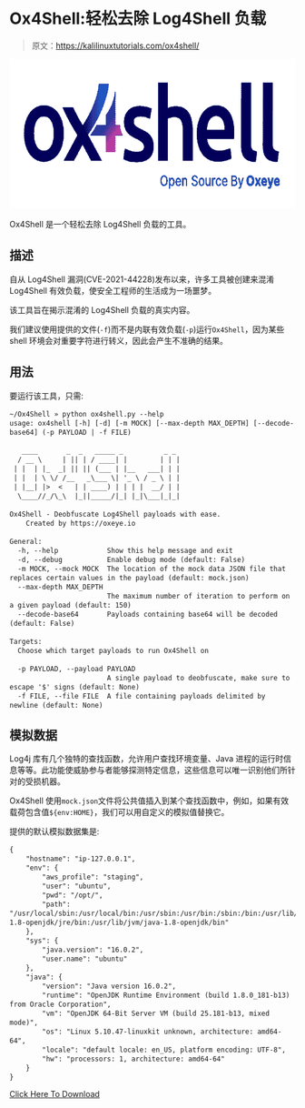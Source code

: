 # Ox4Shell:轻松去除 Log4Shell 负载

> 原文：<https://kalilinuxtutorials.com/ox4shell/>

[![](img//d3d9d0e52565496058cb5abf1f9559b7.png)](https://blogger.googleusercontent.com/img/b/R29vZ2xl/AVvXsEgbl_Mlr5sPCTx1ira3aaUdzu0DxnFHt1WKZgQ4Bx7vZpUfzdHwtOfDaRI3gsrcTULkwFFkLFDdvTsdkzpVWZDeHlMRwPivk1m_57JwIB9l4gp_6CIII_VHdNtupuVPQBFDmMwchvw90th4XJbwYQwqXEjoYZh5rnkJa9nXozLeb4_B5qH1RLVRQgbc/s728/Ox4Shell.png)

Ox4Shell 是一个轻松去除 Log4Shell 负载的工具。

## 描述

自从 Log4Shell 漏洞(CVE-2021-44228)发布以来，许多工具被创建来混淆 Log4Shell 有效负载，使安全工程师的生活成为一场噩梦。

该工具旨在揭示混淆的 Log4Shell 负载的真实内容。

我们建议使用提供的文件(`-f`)而不是内联有效负载(`-p`)运行`Ox4Shell`，因为某些 shell 环境会对重要字符进行转义，因此会产生不准确的结果。

## 用法

要运行该工具，只需:

```
~/Ox4Shell » python ox4shell.py --help
usage: ox4shell [-h] [-d] [-m MOCK] [--max-depth MAX_DEPTH] [--decode-base64] (-p PAYLOAD | -f FILE)

   ____       _  _   _____ _          _ _ 
  / __ \     | || | / ____| |        | | |
 | |  | |_  _| || || (___ | |__   ___| | |
 | |  | \ \/ /__   _\___ \| '_ \ / _ \ | |
 | |__| |>  <   | | ____) | | | |  __/ | |
  \____//_/\_\  |_||_____/|_| |_|\___|_|_|

Ox4Shell - Deobfuscate Log4Shell payloads with ease.
    Created by https://oxeye.io

General:
  -h, --help            Show this help message and exit
  -d, --debug           Enable debug mode (default: False)
  -m MOCK, --mock MOCK  The location of the mock data JSON file that replaces certain values in the payload (default: mock.json)
  --max-depth MAX_DEPTH
                        The maximum number of iteration to perform on a given payload (default: 150)
  --decode-base64       Payloads containing base64 will be decoded (default: False)

Targets:
  Choose which target payloads to run Ox4Shell on

  -p PAYLOAD, --payload PAYLOAD
                        A single payload to deobfuscate, make sure to escape '$' signs (default: None)
  -f FILE, --file FILE  A file containing payloads delimited by newline (default: None)

```

## 模拟数据

Log4j 库有几个独特的查找函数，允许用户查找环境变量、Java 进程的运行时信息等等。此功能使威胁参与者能够探测特定信息，这些信息可以唯一识别他们所针对的受损机器。

Ox4Shell 使用`mock.json`文件将公共值插入到某个查找函数中，例如，如果有效载荷包含值`${env:HOME}`，我们可以用自定义的模拟值替换它。

提供的默认模拟数据集是:

```
{
    "hostname": "ip-127.0.0.1",
    "env": {
        "aws_profile": "staging",
        "user": "ubuntu",
        "pwd": "/opt/",
        "path": "/usr/local/sbin:/usr/local/bin:/usr/sbin:/usr/bin:/sbin:/bin:/usr/lib/jvm/java-1.8-openjdk/jre/bin:/usr/lib/jvm/java-1.8-openjdk/bin"
    },
    "sys": {
        "java.version": "16.0.2",
        "user.name": "ubuntu"
    },
    "java": {
        "version": "Java version 16.0.2",
        "runtime": "OpenJDK Runtime Environment (build 1.8.0_181-b13) from Oracle Corporation",
        "vm": "OpenJDK 64-Bit Server VM (build 25.181-b13, mixed mode)",
        "os": "Linux 5.10.47-linuxkit unknown, architecture: amd64-64",
        "locale": "default locale: en_US, platform encoding: UTF-8",
        "hw": "processors: 1, architecture: amd64-64"
    }
}

```

[Click Here To Download](https://github.com/ox-eye/Ox4Shell)